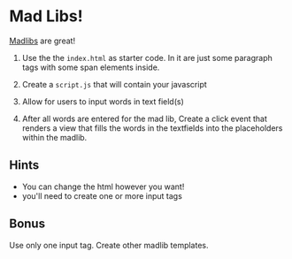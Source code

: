# Mad Libs!

[Madlibs](https://en.wikipedia.org/wiki/Mad_Libs) are great!

1. Use the the `index.html` as starter code. In it are just some paragraph tags with some span elements inside.

2. Create a `script.js` that will contain your javascript

3. Allow for users to input words in text field(s)

4. After all words are entered for the mad lib, Create a click event that renders a view that fills the words in the textfields into the placeholders within the madlib.

## Hints
- You can change the html however you want!
- you'll need to create one or more input tags

## Bonus
Use only one input tag.
Create other madlib templates.
